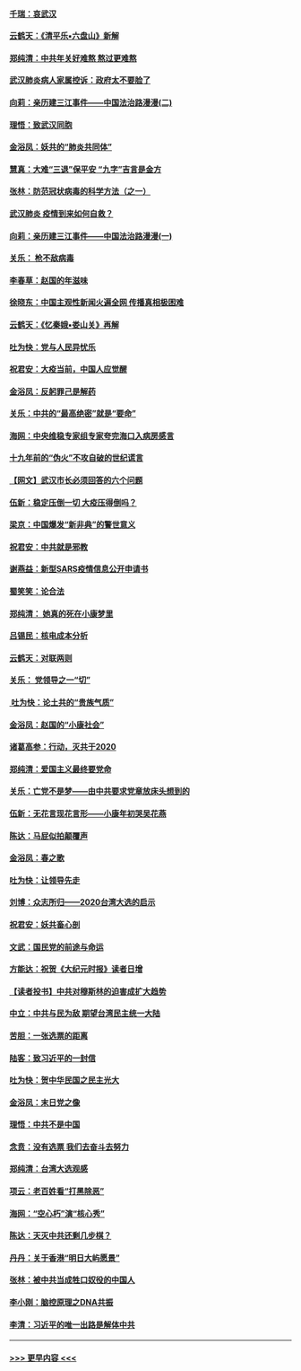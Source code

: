 #### [千瑞：哀武汉](../pages/nsc993/n11833647.md?t=01311055) 
#### [云鹤天：《清平乐▪六盘山》新解](../pages/nsc993/n11833611.md?t=01311055) 
#### [郑纯清：中共年关好难熬 熬过更难熬](../pages/nsc993/n11833489.md?t=01311055) 
#### [武汉肺炎病人家属控诉：政府太不要脸了](../pages/nsc993/n11833205.md?t=01311055) 
#### [向莉：亲历建三江事件——中国法治路漫漫(二)](../pages/nsc993/n11829102.md?t=01311055) 
#### [理悟：致武汉同胞](../pages/nsc993/n11831522.md?t=01311055) 
#### [金浴凤：妖共的“肺炎共同体”](../pages/nsc993/n11829448.md?t=01311055) 
#### [慧真：大难“三退”保平安 “九字”吉言是金方](../pages/nsc993/n11829501.md?t=01311055) 
#### [张林：防范冠状病毒的科学方法（之一）](../pages/nsc993/n11828618.md?t=01311055) 
#### [武汉肺炎 疫情到来如何自救？](../pages/nsc993/n11827632.md?t=01311055) 
#### [向莉：亲历建三江事件——中国法治路漫漫(一)](../pages/nsc993/n11827190.md?t=01311055) 
#### [关乐： 枪不敌病毒](../pages/nsc993/n11826746.md?t=01311055) 
#### [李春草：赵国的年滋味](../pages/nsc993/n11826321.md?t=01311055) 
#### [徐晓东：中国主观性新闻火遍全网 传播真相极困难](../pages/nsc993/n11826508.md?t=01311055) 
#### [云鹤天：《忆秦娥▪娄山关》再解](../pages/nsc993/n11824682.md?t=01311055) 
#### [吐为快：党与人民异忧乐](../pages/nsc993/n11824660.md?t=01311055) 
#### [祝君安：大疫当前，中国人应觉醒](../pages/nsc993/n11821946.md?t=01311055) 
#### [金浴凤：反躬罪己是解药](../pages/nsc993/n11820280.md?t=01311055) 
#### [关乐：中共的“最高绝密”就是“要命”](../pages/nsc993/n11816946.md?t=01311055) 
#### [海网：中央维稳专家组专家夸完海口入病房感言](../pages/nsc993/n11815138.md?t=01311055) 
#### [十九年前的“伪火”不攻自破的世纪谎言](../pages/nsc993/n11813238.md?t=01311055) 
#### [【网文】武汉市长必须回答的六个问题](../pages/nsc993/n11813848.md?t=01311055) 
#### [伍新：稳定压倒一切 大疫压得倒吗？](../pages/nsc993/n11812634.md?t=01311055) 
#### [梁京：中国爆发“新非典”的警世意义](../pages/nsc993/n11812554.md?t=01311055) 
#### [祝君安：中共就是邪教](../pages/nsc993/n11812431.md?t=01311055) 
#### [谢燕益：新型SARS疫情信息公开申请书](../pages/nsc993/n11808840.md?t=01311055) 
#### [蜀笑笑：论合法](../pages/nsc993/n11808064.md?t=01311055) 
#### [郑纯清： 她真的死在小康梦里](../pages/nsc993/n11806623.md?t=01311055) 
#### [吕锡民：核电成本分析](../pages/nsc993/n11806284.md?t=01311055) 
#### [云鹤天：对联两则](../pages/nsc993/n11805957.md?t=01311055) 
#### [关乐： 党领导之一“切”](../pages/nsc993/n11804505.md?t=01311055) 
#### [ 吐为快：论土共的“贵族气质”](../pages/nsc993/n11804490.md?t=01311055) 
#### [金浴凤：赵国的“小康社会”](../pages/nsc993/n11804452.md?t=01311055) 
#### [诸葛高参：行动，灭共于2020](../pages/nsc993/n11804120.md?t=01311055) 
#### [郑纯清：爱国主义最终要党命](../pages/nsc993/n11802197.md?t=01311055) 
#### [关乐：亡党不是梦——由中共要求党章放床头想到的](../pages/nsc993/n11802156.md?t=01311055) 
#### [伍新：无花言现花言形——小康年初哭吴花燕](../pages/nsc993/n11800044.md?t=01311055) 
#### [陈达：马屁似拍颠覆声](../pages/nsc993/n11800010.md?t=01311055) 
#### [金浴凤：春之歌](../pages/nsc993/n11797687.md?t=01311055) 
#### [吐为快：让领导先走](../pages/nsc993/n11797512.md?t=01311055) 
#### [刘博：众志所归——2020台湾大选的启示](../pages/nsc993/n11796878.md?t=01311055) 
#### [祝君安：妖共畜心剖](../pages/nsc993/n11794273.md?t=01311055) 
#### [文武：国民党的前途与命运](../pages/nsc993/n11794198.md?t=01311055) 
#### [方能达：祝贺《大纪元时报》读者日增](../pages/nsc993/n11793807.md?t=01311055) 
#### [【读者投书】中共对穆斯林的迫害成扩大趋势](../pages/nsc993/n11791371.md?t=01311055) 
#### [中立：中共与民为敌 期望台湾民主统一大陆](../pages/nsc993/n11790392.md?t=01311055) 
#### [苦胆：一张选票的距离](../pages/nsc993/n11788914.md?t=01311055) 
#### [陆客：致习近平的一封信](../pages/nsc993/n11788867.md?t=01311055) 
#### [吐为快：贺中华民国之民主光大](../pages/nsc993/n11788618.md?t=01311055) 
#### [金浴凤：末日党之像](../pages/nsc993/n11787475.md?t=01311055) 
#### [理悟：中共不是中国](../pages/nsc993/n11787463.md?t=01311055) 
#### [念贲：没有选票  我们去奋斗去努力](../pages/nsc993/n11787398.md?t=01311055) 
#### [郑纯清：台湾大选观感](../pages/nsc993/n11786210.md?t=01311055) 
#### [项云：老百姓看“打黑除恶”](../pages/nsc993/n11785398.md?t=01311055) 
#### [海网：“空心朽”演“核心秀”](../pages/nsc993/n11783874.md?t=01311055) 
#### [陈达：天灭中共还剩几步棋？](../pages/nsc993/n11783719.md?t=01311055) 
#### [丹丹：关于香港“明日大屿愿景”](../pages/nsc993/n11783273.md?t=01311055) 
#### [张林：被中共当成牲口奴役的中国人](../pages/nsc993/n11782397.md?t=01311055) 
#### [李小刚：脑控原理之DNA共振](../pages/nsc993/n11780962.md?t=01311055) 
#### [李清：习近平的唯一出路是解体中共](../pages/nsc993/n11780866.md?t=01311055) 

----
#### [ >>> 更早内容 <<< ](../indexes/nsc993-earlier.md)
